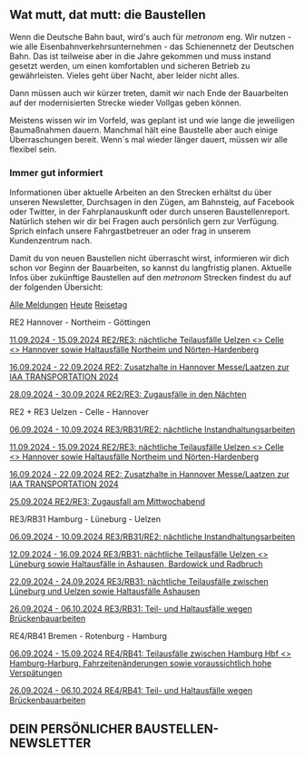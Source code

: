 Wat mutt, dat mutt: die Baustellen
----------

Wenn die Deutsche Bahn baut, wird's auch für *metronom* eng.
Wir nutzen - wie alle Eisenbahnverkehrsunternehmen - das Schienennetz der Deutschen Bahn. Das ist teilweise aber in die Jahre gekommen und muss instand gesetzt werden, um einen komfortablen und sicheren Betrieb zu gewährleisten. Vieles geht über Nacht, aber leider nicht alles.

Dann müssen auch wir kürzer treten, damit wir nach Ende der Bauarbeiten auf der modernisierten Strecke wieder Vollgas geben können.

Meistens wissen wir im Vorfeld, was geplant ist und wie lange die jeweiligen Baumaßnahmen dauern. Manchmal hält eine Baustelle aber auch einige Überraschungen bereit. Wenn´s mal wieder länger dauert, müssen wir alle flexibel sein.

### Immer gut informiert ###

Informationen über aktuelle Arbeiten an den Strecken erhältst du über unseren Newsletter, Durchsagen in den Zügen, am Bahnsteig, auf Facebook oder Twitter, in der Fahrplanauskunft oder durch unseren Baustellenreport. Natürlich stehen wir dir bei Fragen auch persönlich gern zur Verfügung. Sprich einfach unsere Fahrgastbetreuer an oder frag in unserem Kundenzentrum nach.

Damit du von neuen Baustellen nicht überrascht wirst, informieren wir dich schon vor Beginn der Bauarbeiten, so kannst du langfristig planen. Aktuelle Infos über zukünftige Baustellen auf den *metronom* Strecken findest du auf der folgenden Übersicht:

[Alle Meldungen](https://www.der-metronom.de/fahrplan/baustellen-uebersicht/)
[Heute](https://www.der-metronom.de/fahrplan/baustellen-uebersicht/)
[Reisetag](https://www.der-metronom.de/fahrplan/baustellen-uebersicht/)

RE2 Hannover - Northeim - Göttingen

[11.09.2024 - 15.09.2024 RE2/RE3: nächtliche Teilausfälle Uelzen \<\> Celle \<\> Hannover sowie Haltausfälle Northeim und Nörten-Hardenberg](https://www.der-metronom.de/baustellen/re2-re3-naechtliche-teilausfaelle-uelzen-celle-hannover-sowie-haltausfaelle-northeim-und-noerten-hardenberg/)

[16.09.2024 - 22.09.2024 RE2: Zusatzhalte in Hannover Messe/Laatzen zur IAA TRANSPORTATION 2024](https://www.der-metronom.de/baustellen/re2-zusatzhalte-in-hannover-messe-laatzen-zur-iaa-transportation-2024/)

[28.09.2024 - 30.09.2024 RE2/RE3: Zugausfälle in den Nächten](https://www.der-metronom.de/baustellen/re2-re3-zugausfaelle-in-den-naechten/)

RE2 + RE3 Uelzen - Celle - Hannover

[06.09.2024 - 10.09.2024 RE3/RB31/RE2: nächtliche Instandhaltungsarbeiten](https://www.der-metronom.de/baustellen/re3-rb31-re2-naechtliche-instandhaltungsarbeiten/)

[11.09.2024 - 15.09.2024 RE2/RE3: nächtliche Teilausfälle Uelzen \<\> Celle \<\> Hannover sowie Haltausfälle Northeim und Nörten-Hardenberg](https://www.der-metronom.de/baustellen/re2-re3-naechtliche-teilausfaelle-uelzen-celle-hannover-sowie-haltausfaelle-northeim-und-noerten-hardenberg/)

[16.09.2024 - 22.09.2024 RE2: Zusatzhalte in Hannover Messe/Laatzen zur IAA TRANSPORTATION 2024](https://www.der-metronom.de/baustellen/re2-zusatzhalte-in-hannover-messe-laatzen-zur-iaa-transportation-2024/)

[25.09.2024 RE2/RE3: Zugausfall am Mittwochabend](https://www.der-metronom.de/baustellen/re2-re3-zugausfall-am-mittwochabend/)

RE3/RB31 Hamburg - Lüneburg - Uelzen

[06.09.2024 - 10.09.2024 RE3/RB31/RE2: nächtliche Instandhaltungsarbeiten](https://www.der-metronom.de/baustellen/re3-rb31-re2-naechtliche-instandhaltungsarbeiten/)

[12.09.2024 - 16.09.2024 RE3/RB31: nächtliche Teilausfälle Uelzen \<\> Lüneburg sowie Haltausfälle in Ashausen, Bardowick und Radbruch](https://www.der-metronom.de/baustellen/re3-rb31-naechtliche-teilausfaelle-uelzen-lueneburg-sowie-haltausfaelle-in-ashausen-bardowick-und-radbruch/)

[22.09.2024 - 24.09.2024 RE3/RB31: nächtliche Teilausfälle zwischen Lüneburg und Uelzen sowie Haltausfälle Ashausen](https://www.der-metronom.de/baustellen/re3-rb31-naechtliche-teilausfaelle-zwischen-lueneburg-und-uelzen-sowie-haltausfaelle-ashausen/)

[26.09.2024 - 06.10.2024 RE3/RB31: Teil- und Haltausfälle wegen Brückenbauarbeiten](https://www.der-metronom.de/baustellen/re3-rb31-teil-und-haltausfaelle-wegen-brueckenbauarbeiten/)

RE4/RB41 Bremen - Rotenburg - Hamburg

[06.09.2024 - 15.09.2024 RE4/RB41: Teilausfälle zwischen Hamburg Hbf \<\> Hamburg-Harburg, Fahrzeitenänderungen sowie voraussichtlich hohe Verspätungen](https://www.der-metronom.de/baustellen/re4-rb41-teilausfaelle-zwischen-hamburg-hbf-hamburg-harburg-fahrzeitenaenderungen-sowie-voraussichtlich-hohe-verspaetungen/)

[26.09.2024 - 06.10.2024 RE4/RB41: Teil- und Haltausfälle wegen Brückenbauarbeiten](https://www.der-metronom.de/baustellen/re4-rb41-teil-und-haltausfaelle-wegen-brueckenbauarbeiten/)

DEIN PERSÖNLICHER BAUSTELLEN-NEWSLETTER
----------
